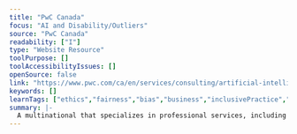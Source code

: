 ```yaml
---
title: "PwC Canada"
focus: "AI and Disability/Outliers"
source: "PwC Canada"
readability: ["I"]
type: "Website Resource"
toolPurpose: []
toolAccessibilityIssues: []
openSource: false
link: "https://www.pwc.com/ca/en/services/consulting/artificial-intelligence.html"
keywords: []
learnTags: ["ethics","fairness","bias","business","inclusivePractice","canadianLandscape"]
summary: |-
  A multinational that specializes in professional services, including AI integration.
---
```


